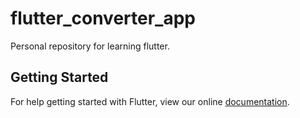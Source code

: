 # flutter_converter_app

Personal repository for learning flutter.

## Getting Started

For help getting started with Flutter, view our online
[documentation](https://flutter.io/).
